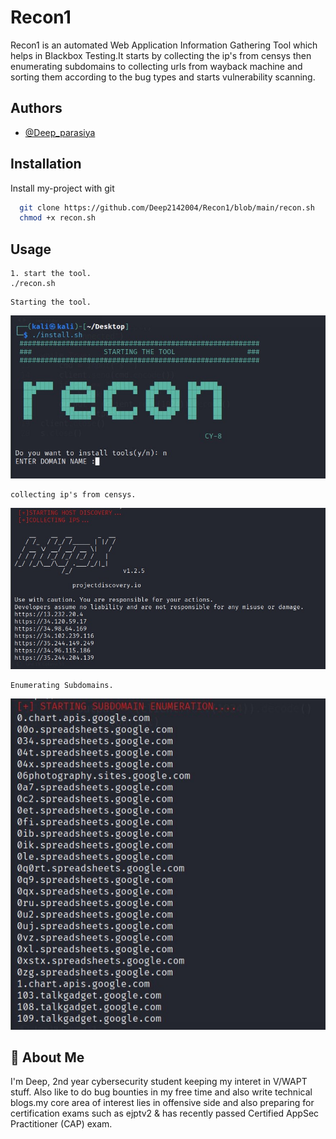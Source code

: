 
# Recon1

Recon1 is an automated Web Application Information Gathering Tool which helps in Blackbox Testing.It starts by collecting the ip's from censys then enumerating subdomains to collecting urls from wayback machine and sorting them according to the bug types and starts vulnerability scanning.



## Authors

- [@Deep_parasiya](https://github.com/Deep2142004)



## Installation

Install my-project with git 

```bash
  git clone https://github.com/Deep2142004/Recon1/blob/main/recon.sh
  chmod +x recon.sh
```

    
## Usage

```
1. start the tool.
./recon.sh
```
```
Starting the tool.
```
![App Screenshot](https://github.com/Deep2142004/Recon1/blob/main/images/1.jpg)
```
collecting ip's from censys.
```
![App Screenshot](https://github.com/Deep2142004/Recon1/blob/main/images/2.jpg)
```
Enumerating Subdomains.
```
![App Screenshot](https://github.com/Deep2142004/Recon1/blob/main/images/3.jpg)

## 🚀 About Me
I'm Deep, 2nd year cybersecurity student keeping my interet in V/WAPT stuff. Also like to do bug bounties in my free time and also write technical blogs.my core area of interest lies in offensive side and also preparing for certification exams such as ejptv2 & has recently passed Certified AppSec Practitioner (CAP) exam. 
